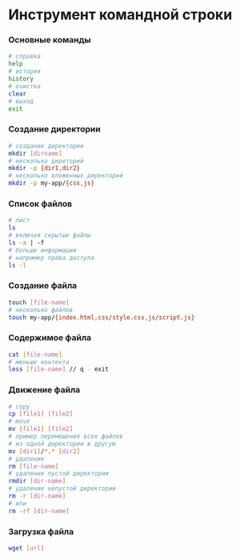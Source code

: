 # Инструмент командной строки
### Основные команды
```bash
# справка
help
# история
history
# очистка
clear
# выход
exit
```
### Создание директории
```bash
# создание директории
mkdir [dirname]
# несколько диреторий
mkdir -p {dir1,dir2}
# несколько вложенных директорий
mkdir -p my-app/{css,js}
```
### Список файлов
```bash
# лист
ls
# включая скрытые файлы
ls -a | -f
# больше информации
# например права доступа
ls -l
```
### Создание файла
```bash
touch [file-name]
# несколько файлов
touch my-app/{index.html,css/style.css,js/script.js}
```
### Содержимое файла
```bash
cat [file-name]
# меньше контента
less [file-name] // q - exit
```
### Движение файла
```bash
# copy
cp [file1] [file2]
# move
mv [file1] [file2]
# пример перемещения всех файлов
# из одной директории в другую
mv [dir1]/*.* [dir2]
# удаление
rm [file-name]
# удаление пустой директории
rmdir [dir-name]
# удаление непустой директории
rm -r [dir-name]
# или
rm -rf [dir-name]
```
### Загрузка файла
```bash
wget [url]
```
